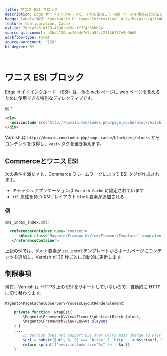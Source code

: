 ```yaml
---
title: ワニス ESI ブロック
description: Edge サイドインクルードと、それを使用して web ページを埋め込む方法について説明します。
badge: label="執筆：Konstantin G" type="Informative" url="https://github.com/goivvy" tooltip="コンスタンチン G."
feature: Configuration, Cache
exl-id: 7dccafa5-df79-4690-be5c-ff774c66bb2a
source-git-commit: a2bd4139aac1044e7e5ca8fcf2114b7f7e9e9b68
workflow-type: tm+mt
source-wordcount: '129'
ht-degree: 0%

---
```


# ワニス ESI ブロック

Edge サイドインクルード （ESI）は、他の web ページに web ページを含めるために使用できる特別なディレクティブです。

例：

```html
<div>
  <esi:include src="http://domain.com/index.php/page_cache/block/esi/blocks"/>
</div>
```

Varnish は `http://domain.com/index.php/page_cache/block/esi/blocks` からコンテンツを取得し、`<esi>` タグを置き換えます。

## Commerceとワニス ESI

次の条件を満たすと、Commerce フレームワークによって ESI タグが作成されます。

- キャッシュアプリケーションは `Varnish Cache` に設定されています
- `ttl` 属性を持つ XML レイアウト `block` 要素が追加される

### 例

`cms_index_index.xml`:

```xml
  <referenceContainer name="content">
      <block class="Magento\Framework\View\Element\Template" template="Magento_Paypal::esi.phtml" ttl="30"/>
   </referenceContainer>
```

上記の例では、`block` 要素が `esi.phtml` テンプレートからホームページにコンテンツを追加し、Varnish が 30 秒ごとに自動的に更新します。

## 制限事項

現在、Varnish は HTTPS 上の ESI をサポートしていないので、自動的に HTTP に切り替わります。

`Magento\PageCache\Observer\ProcessLayoutRenderElement`:

```php
    private function _wrapEsi(
        \Magento\Framework\View\Element\AbstractBlock $block,
        \Magento\Framework\View\Layout $layout
    ) {
    ....
        // Varnish does not support ESI over HTTPS must change to HTTP
        $url = substr($url, 0, 5) === 'https' ? 'http' . substr($url, 5) : $url;
        return sprintf('<esi:include src="%s" />', $url);
    }
```

